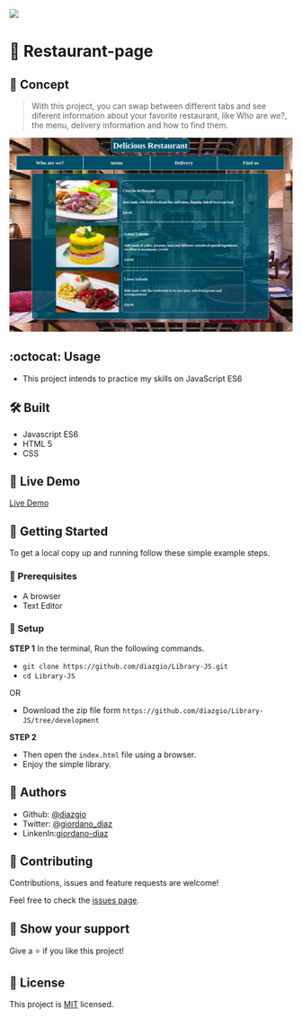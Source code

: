 ![](https://img.shields.io/badge/Microverse-blueviolet)
# 🧐 Restaurant-page

## :scroll: Concept

> With this project, you can swap between different tabs and see diferent information about your favorite restaurant, like Who are we?, the menu, delivery information and how to find them.

![screenshot](./screenshot.png)

## :octocat: Usage

- This project intends to practice my skills on JavaScript ES6
## 🛠 Built

- Javascript ES6
- HTML 5
- CSS

## 🔴 Live Demo

[Live Demo](https://rawcdn.githack.com/diazgio/Restaurant-page/feature/rest/dist/index.html)


## 🔧 Getting Started

To get a local copy up and running follow these simple example steps.

### 📝 Prerequisites

- A browser
- Text Editor

### 📝 Setup

**STEP 1**
In the terminal, Run the following commands.

- `git clone https://github.com/diazgio/Library-JS.git`
- `cd Library-JS`

OR

- Download the zip file form `https://github.com/diazgio/Library-JS/tree/development`

**STEP 2**

- Then open the `index.html` file using a browser.
- Enjoy the simple library.

## 👤 Authors

- Github: [@diazgio](https://github.com/diazgio)
- Twitter: [@giordano_diaz](https://twitter.com/giordano_diaz)
- LinkenIn:[giordano-diaz](www.linkedin.com/in/Giordano-Diaz) 

## 🤝 Contributing

Contributions, issues and feature requests are welcome!

Feel free to check the [issues page](https://github.com/diazgio/Restaurant-page/issues).

## :pray: Show your support

Give a ⭐️ if you like this project!

## 📝 License

This project is [MIT](https://opensource.org/licenses/MIT) licensed.